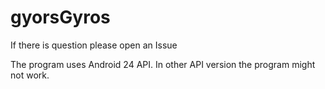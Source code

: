 # gyorsGyros

If there is question please open an Issue

The program uses Android 24 API. In other API version the program might not work.
